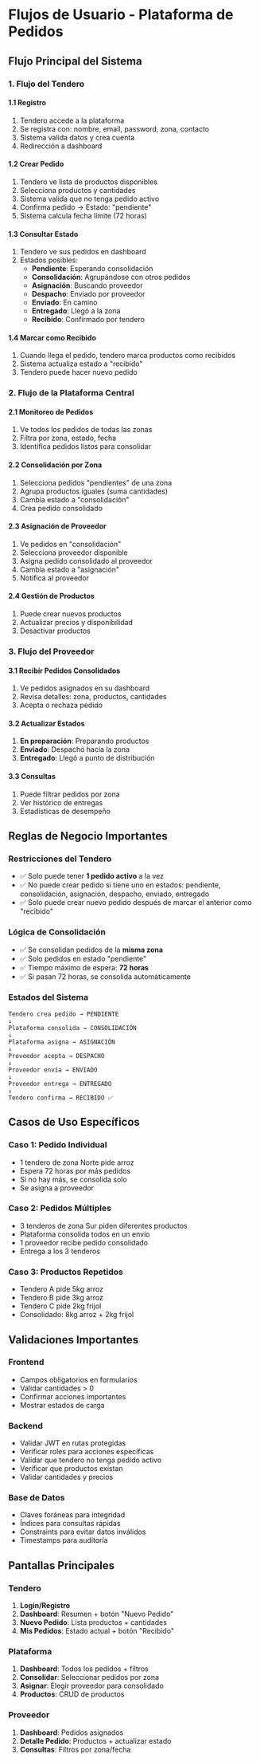 # Flujos de Usuario - Plataforma de Pedidos

## Flujo Principal del Sistema

### 1. Flujo del Tendero

#### 1.1 Registro
1. Tendero accede a la plataforma
2. Se registra con: nombre, email, password, zona, contacto
3. Sistema valida datos y crea cuenta
4. Redirección a dashboard

#### 1.2 Crear Pedido
1. Tendero ve lista de productos disponibles
2. Selecciona productos y cantidades
3. Sistema valida que no tenga pedido activo
4. Confirma pedido → Estado: "pendiente"
5. Sistema calcula fecha límite (72 horas)

#### 1.3 Consultar Estado
1. Tendero ve sus pedidos en dashboard
2. Estados posibles:
   - **Pendiente**: Esperando consolidación
   - **Consolidación**: Agrupándose con otros pedidos
   - **Asignación**: Buscando proveedor
   - **Despacho**: Enviado por proveedor
   - **Enviado**: En camino
   - **Entregado**: Llegó a la zona
   - **Recibido**: Confirmado por tendero

#### 1.4 Marcar como Recibido
1. Cuando llega el pedido, tendero marca productos como recibidos
2. Sistema actualiza estado a "recibido"
3. Tendero puede hacer nuevo pedido

### 2. Flujo de la Plataforma Central

#### 2.1 Monitoreo de Pedidos
1. Ve todos los pedidos de todas las zonas
2. Filtra por zona, estado, fecha
3. Identifica pedidos listos para consolidar

#### 2.2 Consolidación por Zona
1. Selecciona pedidos "pendientes" de una zona
2. Agrupa productos iguales (suma cantidades)
3. Cambia estado a "consolidación"
4. Crea pedido consolidado

#### 2.3 Asignación de Proveedor
1. Ve pedidos en "consolidación"
2. Selecciona proveedor disponible
3. Asigna pedido consolidado al proveedor
4. Cambia estado a "asignación"
5. Notifica al proveedor

#### 2.4 Gestión de Productos
1. Puede crear nuevos productos
2. Actualizar precios y disponibilidad
3. Desactivar productos

### 3. Flujo del Proveedor

#### 3.1 Recibir Pedidos Consolidados
1. Ve pedidos asignados en su dashboard
2. Revisa detalles: zona, productos, cantidades
3. Acepta o rechaza pedido

#### 3.2 Actualizar Estados
1. **En preparación**: Preparando productos
2. **Enviado**: Despachó hacia la zona
3. **Entregado**: Llegó a punto de distribución

#### 3.3 Consultas
1. Puede filtrar pedidos por zona
2. Ver histórico de entregas
3. Estadísticas de desempeño

## Reglas de Negocio Importantes

### Restricciones del Tendero
- ✅ Solo puede tener **1 pedido activo** a la vez
- ✅ No puede crear pedido si tiene uno en estados: pendiente, consolidación, asignación, despacho, enviado, entregado
- ✅ Solo puede crear nuevo pedido después de marcar el anterior como "recibido"

### Lógica de Consolidación
- ✅ Se consolidan pedidos de la **misma zona**
- ✅ Solo pedidos en estado "pendiente"
- ✅ Tiempo máximo de espera: **72 horas**
- ✅ Si pasan 72 horas, se consolida automáticamente

### Estados del Sistema
```
Tendero crea pedido → PENDIENTE
↓
Plataforma consolida → CONSOLIDACIÓN  
↓
Plataforma asigna → ASIGNACIÓN
↓
Proveedor acepta → DESPACHO
↓
Proveedor envía → ENVIADO
↓
Proveedor entrega → ENTREGADO
↓
Tendero confirma → RECIBIDO ✅
```

## Casos de Uso Específicos

### Caso 1: Pedido Individual
- 1 tendero de zona Norte pide arroz
- Espera 72 horas por más pedidos
- Si no hay más, se consolida solo
- Se asigna a proveedor

### Caso 2: Pedidos Múltiples
- 3 tenderos de zona Sur piden diferentes productos
- Plataforma consolida todos en un envío
- 1 proveedor recibe pedido consolidado
- Entrega a los 3 tenderos

### Caso 3: Productos Repetidos
- Tendero A pide 5kg arroz
- Tendero B pide 3kg arroz  
- Tendero C pide 2kg frijol
- Consolidado: 8kg arroz + 2kg frijol

## Validaciones Importantes

### Frontend
- Campos obligatorios en formularios
- Validar cantidades > 0
- Confirmar acciones importantes
- Mostrar estados de carga

### Backend
- Validar JWT en rutas protegidas
- Verificar roles para acciones específicas
- Validar que tendero no tenga pedido activo
- Verificar que productos existan
- Validar cantidades y precios

### Base de Datos
- Claves foráneas para integridad
- Índices para consultas rápidas
- Constraints para evitar datos inválidos
- Timestamps para auditoría

## Pantallas Principales

### Tendero
1. **Login/Registro**
2. **Dashboard**: Resumen + botón "Nuevo Pedido"
3. **Nuevo Pedido**: Lista productos + cantidades
4. **Mis Pedidos**: Estado actual + botón "Recibido"

### Plataforma
1. **Dashboard**: Todos los pedidos + filtros
2. **Consolidar**: Seleccionar pedidos por zona
3. **Asignar**: Elegir proveedor para consolidado
4. **Productos**: CRUD de productos

### Proveedor
1. **Dashboard**: Pedidos asignados
2. **Detalle Pedido**: Productos + actualizar estado
3. **Consultas**: Filtros por zona/fecha
